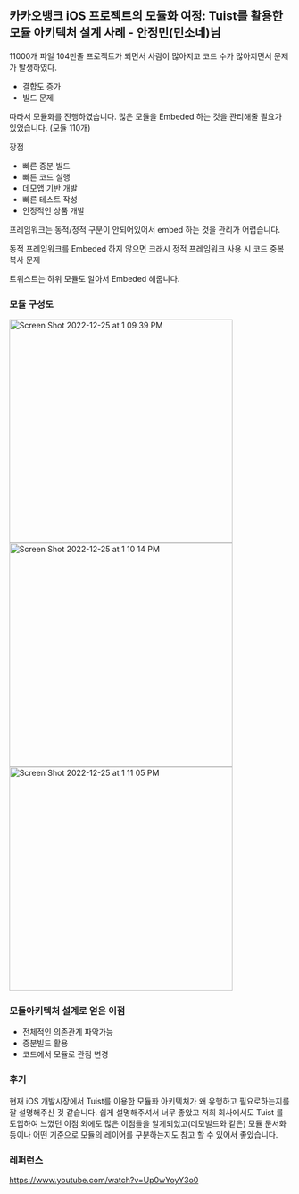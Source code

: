 ## 카카오뱅크 iOS 프로젝트의 모듈화 여정: Tuist를 활용한 모듈 아키텍처 설계 사례 - 안정민(민소네)님

11000개 파일 104만줄 프로젝트가 되면서 사람이 많아지고 코드 수가 많아지면서 문제가 발생하였다.

- 결합도 증가
- 빌드 문제

따라서 모듈화를 진행하였습니다.
많은 모듈을 Embeded 하는 것을 관리해줄 필요가 있었습니다. (모듈 110개)

장점
- 빠른 증분 빌드
- 빠른 코드 실행
- 데모앱 기반 개발
- 빠른 테스트 작성
- 안정적인 상품 개발

프레임워크는 동적/정적 구분이 안되어있어서 embed 하는 것을 관리가 어렵습니다.

동적 프레임워크를 Embeded 하지 않으면 크래시
정적 프레임워크 사용 시 코드 중복 복사 문제


트위스트는 하위 모듈도 알아서 Embeded 해줍니다.

### 모듈 구성도

<img width="400" alt="Screen Shot 2022-12-25 at 1 09 39 PM" src="https://user-images.githubusercontent.com/47078140/209456709-53e8ac15-b493-4c37-a364-62b5bc5d7104.png">
<img width="400" alt="Screen Shot 2022-12-25 at 1 10 14 PM" src="https://user-images.githubusercontent.com/47078140/209456727-577f02b8-14d7-4646-9f14-7bc575012c0b.png">
<img width="400" alt="Screen Shot 2022-12-25 at 1 11 05 PM" src="https://user-images.githubusercontent.com/47078140/209456739-6a6dbdd7-0009-4bfa-a7e3-522c63b5e48c.png">


### 모듈아키텍처 설계로 얻은 이점
- 전체적인 의존관계 파악가능
- 증분빌드 활용
- 코드에서 모듈로 관점 변경

### 후기

현재 iOS 개발시장에서 Tuist를 이용한 모듈화 아키텍처가 왜 유행하고 필요로하는지를 잘 설명해주신 것 같습니다. 쉽게 설명해주셔서 너무 좋았고 저희 회사에서도 Tuist 를 도입하여 느꼈던 이점 외에도 많은 이점들을 알게되었고(데모빌드와 같은) 모듈 문서화 등이나 어떤 기준으로 모듈의 레이어를 구분하는지도 참고 할 수 있어서 좋았습니다.

### 레퍼런스
https://www.youtube.com/watch?v=Up0wYoyY3o0

